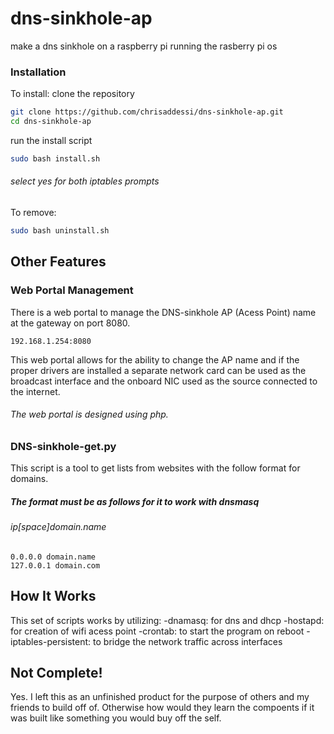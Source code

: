 # dns-sinkhole-ap
make a dns sinkhole on a raspberry pi running the rasberry pi os 

### Installation
To install:
clone the repository
```bash
git clone https://github.com/chrisaddessi/dns-sinkhole-ap.git
cd dns-sinkhole-ap
```
run the install script
```bash
sudo bash install.sh
```
###### select yes for both iptables prompts
To remove:
```bash
sudo bash uninstall.sh
```

## Other Features
### Web Portal Management
There is a web portal to manage the DNS-sinkhole AP (Acess Point) name at the gateway on port 8080. 
```
192.168.1.254:8080
```
This web portal allows for the ability to change the AP name and if the proper drivers are installed a separate network card can be used as the broadcast interface and the onboard NIC used as the source connected to the internet. <br />
###### The web portal is designed using php.


### DNS-sinkhole-get.py
This script is a tool to get lists from websites with the follow format for domains.
##### The format must be as follows for it to work with dnsmasq
###### ip[space]domain.name
```
0.0.0.0 domain.name
127.0.0.1 domain.com
```

## How It Works
This set of scripts works by utilizing:
-dnamasq: for dns and dhcp
-hostapd: for creation of wifi acess point
-crontab: to start the program on reboot
-iptables-persistent: to bridge the network traffic across interfaces

## Not Complete!
Yes. I left this as an unfinished product for the purpose of others and my friends to build off of. Otherwise how would they learn the compoents if it was built like something you would buy off the self.


